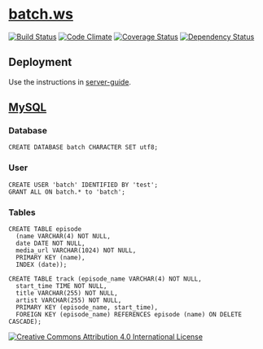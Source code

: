 # [batch.ws](http://batch.ws/)

[![Build Status](https://travis-ci.org/bakemecookies/batch.ws.svg?branch=master)](https://travis-ci.org/bakemecookies/batch.ws)
[![Code Climate](https://codeclimate.com/github/bakemecookies/batch.ws/badges/gpa.svg)](https://codeclimate.com/github/bakemecookies/batch.ws)
[![Coverage Status](https://coveralls.io/repos/bakemecookies/batch.ws/badge.svg?branch=master&service=github)](https://coveralls.io/github/bakemecookies/batch.ws?branch=master)
[![Dependency Status](https://gemnasium.com/bakemecookies/batch.ws.svg)](https://gemnasium.com/bakemecookies/batch.ws)

## Deployment

Use the instructions in [server-guide](https://github.com/bakemecookies/server-guide).

## [MySQL](http://www.mysql.com/)

### Database
```
CREATE DATABASE batch CHARACTER SET utf8;
```

### User
```
CREATE USER 'batch' IDENTIFIED BY 'test';
GRANT ALL ON batch.* to 'batch';
```

### Tables
```
CREATE TABLE episode
  (name VARCHAR(4) NOT NULL,
  date DATE NOT NULL,
  media_url VARCHAR(1024) NOT NULL,
  PRIMARY KEY (name),
  INDEX (date));
```
```
CREATE TABLE track (episode_name VARCHAR(4) NOT NULL,
  start_time TIME NOT NULL,
  title VARCHAR(255) NOT NULL,
  artist VARCHAR(255) NOT NULL,
  PRIMARY KEY (episode_name, start_time),
  FOREIGN KEY (episode_name) REFERENCES episode (name) ON DELETE CASCADE);
```

[![Creative Commons Attribution 4.0 International License](http://mirrors.creativecommons.org/presskit/buttons/88x31/svg/by.svg)](http://creativecommons.org/licenses/by/4.0/)
